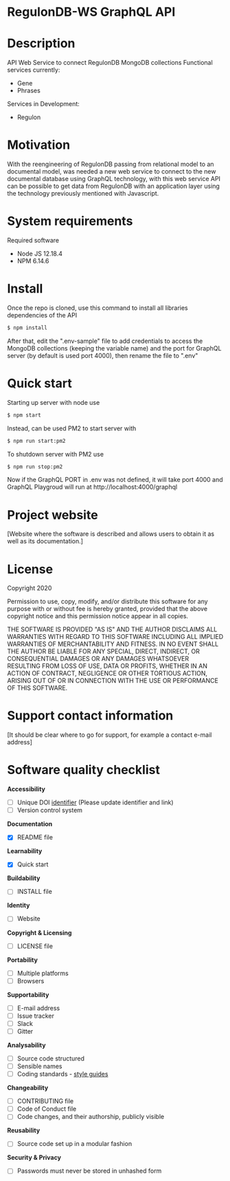 # RegulonDB-WS GraphQL API



# Description

API Web Service to connect RegulonDB MongoDB collections
Functional services currently: 
 - Gene
 - Phrases

Services in Development: 

 - Regulon

# Motivation

With the reengineering of RegulonDB passing from relational model to an documental model, was needed a new web service to connect to the new documental database using GraphQL technology, with this web service  API can be possible to get data from RegulonDB with an application layer using the technology previously mentioned with Javascript. 

# System requirements

Required software

- Node JS 12.18.4
- NPM 6.14.6

# Install

Once the repo is cloned, use this command to install all libraries dependencies of the API

```bash
$ npm install
```

After that, edit the ".env-sample" file to add credentials to access the MongoDB collections (keeping the variable name) and the port for GraphQL server (by default is used port 4000), then rename the file to ".env"

# Quick start

Starting up server with node use

 ```bash
$ npm start
 ```

Instead, can be used PM2 to start server with 

```bash
$ npm run start:pm2
```

To shutdown server with PM2 use

```bash
$ npm run stop:pm2
```

Now if the GraphQL PORT in .env was not defined, it will take port 4000 and GraphQL Playgroud will run at http://localhost:4000/graphql

# Project website

[Website where the software is described and allows users to obtain it as well as its documentation.]

# License

Copyright 2020 

Permission to use, copy, modify, and/or distribute this software for any purpose with or without fee is hereby granted, provided that the above copyright notice and this permission notice appear in all copies.

THE SOFTWARE IS PROVIDED "AS IS" AND THE AUTHOR DISCLAIMS ALL WARRANTIES WITH REGARD TO THIS SOFTWARE INCLUDING ALL IMPLIED WARRANTIES OF MERCHANTABILITY AND FITNESS. IN NO EVENT SHALL THE AUTHOR BE LIABLE FOR ANY SPECIAL, DIRECT, INDIRECT, OR CONSEQUENTIAL DAMAGES OR ANY DAMAGES WHATSOEVER RESULTING FROM LOSS OF USE, DATA OR PROFITS, WHETHER IN AN ACTION OF CONTRACT, NEGLIGENCE OR OTHER TORTIOUS ACTION, ARISING OUT OF OR IN CONNECTION WITH THE USE OR PERFORMANCE OF THIS SOFTWARE.

# Support contact information

[It should be clear where to go for support, for example a contact e-mail address]

# Software quality checklist

**Accessibility**

- [ ] Unique DOI [identifier](http://....) (Please update identifier and link)
- [ ] Version control system

**Documentation**

- [x] README file

**Learnability**

- [x] Quick start

**Buildability**

- [ ] INSTALL file

**Identity**

- [ ] Website

**Copyright & Licensing**

- [ ] LICENSE file

**Portability**

- [ ] Multiple platforms
- [ ] Browsers

**Supportability**

- [ ] E-mail address
- [ ] Issue tracker
- [ ] Slack
- [ ] Gitter

**Analysability**

- [ ] Source code structured
- [ ] Sensible names
- [ ] Coding standards - [style guides](http://google.github.io/styleguide/)

**Changeability**

- [ ] CONTRIBUTING file
- [ ] Code of Conduct file
- [ ] Code changes, and their authorship, publicly visible

**Reusability**

- [ ] Source code set up in a modular fashion

**Security & Privacy**

- [ ] Passwords must never be stored in unhashed form